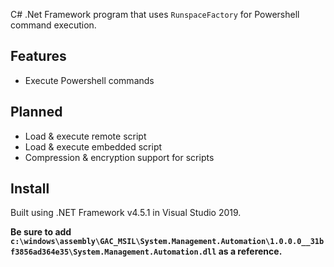 C# .Net Framework program that uses `RunspaceFactory` for Powershell command execution.

## Features
- Execute Powershell commands

## Planned
- Load & execute remote script
- Load & execute embedded script
- Compression & encryption support for scripts

## Install
Built using .NET Framework v4.5.1 in Visual Studio 2019.

**Be sure to add `c:\windows\assembly\GAC_MSIL\System.Management.Automation\1.0.0.0__31bf3856ad364e35\System.Management.Automation.dll` as a reference.**
